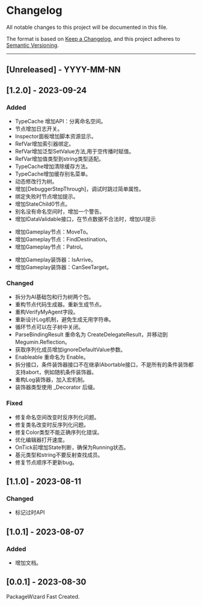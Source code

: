 # Changelog
All notable changes to this project will be documented in this file.

The format is based on [Keep a Changelog](https://keepachangelog.com/en/1.0.0/),
and this project adheres to [Semantic Versioning](https://semver.org/spec/v2.0.0.html).

<!--
## [Unreleased] - YYYY-MM-NN

### Added   
### Changed  
### Deprecated  
### Removed  
### Fixed  
### Security  
-->

---

## [Unreleased] - YYYY-MM-NN

## [1.2.0] - 2023-09-24
### Added   
- TypeCache 增加API：分离命名空间。  
- 节点增加日志开关。  
- Inspector面板增加脚本资源显示。  
- RefVar增加索引器绑定。  
- RefVar增加泛型SetValue方法,用于空传播时赋值。  
- RefVar增加值类型到string类型适配。  
- TypeCache增加清除缓存方法。  
- TypeCache增加缓存别名菜单。  
- 动态修改行为树。  
- 增加[DebuggerStepThrough]，调试时跳过简单属性。  
- 绑定失败时节点增加提示。  
- 增加StateChild0节点。  
- 别名没有命名空间时，增加一个警告。  
- 增加IDataValidable接口，在节点数据不合法时，增加UI提示
* 增加Gameplay节点：MoveTo。  
* 增加Gameplay节点：FindDestination。  
* 增加Gameplay节点：Patrol。  
+ 增加Gameplay装饰器：IsArrive。  
+ 增加Gameplay装饰器：CanSeeTarget。  


### Changed  
- 拆分为AI基础包和行为树两个包。  
- 重构节点代码生成器。重新生成节点。  
- 重构VerifyMyAgent字段。  
- 重新设计Log机制，避免生成无用字符串。  
- 循环节点可以在子树中关闭。   
- ParseBindingResult 重命名为 CreateDelegateResult，并移动到Megumin.Reflection。  
- 获取序列化成员增加ignoreDefaultValue参数。  
- Enableable 重命名为  Enable。  
- 拆分接口，条件装饰器接口不在继承IAbortable接口，不是所有的条件装饰都支持abort，例如随机条件装饰器。  
- 重构Log装饰器，加入宏机制。  
- 装饰器类型使用 _Decorator 后缀。

### Fixed  
- 修复命名空间改变时反序列化问题。  
- 修复类名改变时反序列化问题。  
- 修复Color类型不能正确序列化错误。  
- 优化编辑器打开速度。  
- OnTick前增加State判断，确保为Running状态。  
- 基元类型和string不要反射查找成员。  
- 修复节点顺序不更新bug。  


## [1.1.0] - 2023-08-11
### Changed  
- 标记过时API


## [1.0.1] - 2023-08-07
### Added 
- 增加文档。

## [0.0.1] - 2023-08-30
PackageWizard Fast Created.

